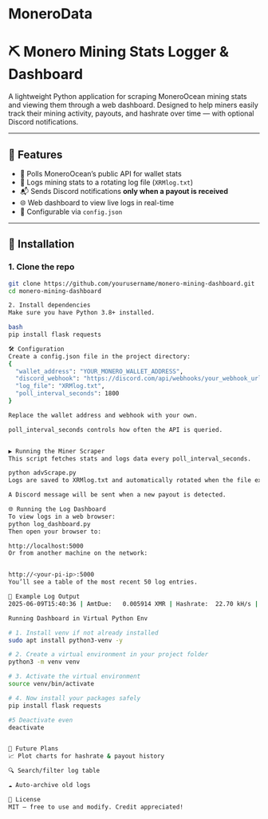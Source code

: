 # MoneroData
# ⛏️ Monero Mining Stats Logger & Dashboard

A lightweight Python application for scraping MoneroOcean mining stats and viewing them through a web dashboard. Designed to help miners easily track their mining activity, payouts, and hashrate over time — with optional Discord notifications.

---

## 🧠 Features

- 📡 Polls MoneroOcean’s public API for wallet stats  
- 📝 Logs mining stats to a rotating log file (`XRMlog.txt`)  
- 📬 Sends Discord notifications **only when a payout is received**  
- 🌐 Web dashboard to view live logs in real-time  
- 🔧 Configurable via `config.json`

---

## 🚀 Installation

### 1. Clone the repo

```bash
git clone https://github.com/yourusername/monero-mining-dashboard.git
cd monero-mining-dashboard

2. Install dependencies
Make sure you have Python 3.8+ installed.

bash
pip install flask requests

🛠️ Configuration
Create a config.json file in the project directory:
{
  "wallet_address": "YOUR_MONERO_WALLET_ADDRESS",
  "discord_webhook": "https://discord.com/api/webhooks/your_webhook_url",
  "log_file": "XRMlog.txt",
  "poll_interval_seconds": 1800
}

Replace the wallet address and webhook with your own.

poll_interval_seconds controls how often the API is queried.


▶️ Running the Miner Scraper
This script fetches stats and logs data every poll_interval_seconds.

python advScrape.py
Logs are saved to XRMlog.txt and automatically rotated when the file exceeds ~1MB (up to 5 backups).

A Discord message will be sent when a new payout is detected.

🌐 Running the Log Dashboard
To view logs in a web browser:
python log_dashboard.py
Then open your browser to:

http://localhost:5000
Or from another machine on the network:


http://<your-pi-ip>:5000
You’ll see a table of the most recent 50 log entries.

🧪 Example Log Output
2025-06-09T15:40:36 | AmtDue:   0.005914 XMR | Hashrate:  22.70 kH/s | MinerWorkerCount:  2 | MinerHashes:   45.40 kH/s | AmtPaid:   0.012000 XMR

Running Dashboard in Virtual Python Env

# 1. Install venv if not already installed
sudo apt install python3-venv -y

# 2. Create a virtual environment in your project folder
python3 -m venv venv

# 3. Activate the virtual environment
source venv/bin/activate

# 4. Now install your packages safely
pip install flask requests

#5 Deactivate even
deactivate


📌 Future Plans
📈 Plot charts for hashrate & payout history

🔍 Search/filter log table

☁️ Auto-archive old logs

📄 License
MIT — free to use and modify. Credit appreciated!